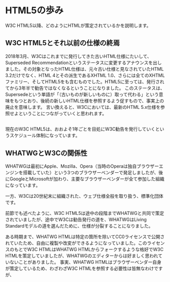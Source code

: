 <!-- ch1-5.txt (4ページ、3000～4600字想定) -->
<!-- W3C HTML5の廃止 -->
# HTML5の歩み
W3C HTML5以降、どのようにHTMLが策定されているかを説明します。

## W3C HTML5とそれ以前の仕様の終焉
2018年3月、W3Cはこれまでに発行してきた古いHTML仕様にたいして、Superseded Recommendationというステータスに変更するアナウンスを出しました。その対象となったHTML仕様は、元々古い仕様と見なされていたHTML 3.2だけでなく、HTML 4とその派生であるXHTML 1.0、さらには全てのXHTMLファミリー、そしてHTML5をも含むものでした。HTML5に至っては、発行されてから3年半で勧告ではなくなるということになりました。
このステータスは、Supersedeという単語が「（古いものが新しいものに）取って代わる」という意味をもつとおり、後続の新しいHTML仕様を参照するよう促すもので、事実上の廃止を意味します。
言い換えると、W3Cにおいては、最新のHTML 5.x仕様を参照せよということにつながっていくと思われます。

##
現在のW3C HTML5は、おおよそ1年ごとを目処にW3C勧告を発行していくというスケジュール体制になっています。



## WHATWGとW3Cの関係性
WHATWGは最初にApple、Mozilla、Opera（当時のOperaは独自ブラウザーエンジンを搭載していた）という3つのブラウザーベンダーで発足しましたが、後にGoogleとMicrosoftが加わり、主要なブラウザーベンダーが全て参加した組織になっています。

一方、W3Cは20世紀末に組織された、ウェブ仕様全般を取り扱う、標準化団体です。

前節でも述べたように、W3C HTML5は途中の段階までWHATWGと共同で策定されていましたが、途中でW3Cは勧告発行の道を、WHATWGはLiving Standardモデルの道を選んだために、仕様が分裂することになりました。

ある時期まで、WHATWG HTMLは特定の箇所を除いてCC0ライセンスで公開されていたため、自由に複製や改変ができるようになっていました。このライセンスのもとでW3C HTMLはWHATWG HTMLからフォークするような格好でW3C HTMLを策定していましたが、WHATWGのエディターからは好ましく思われていないことがありました。
事実、WHATWG HTMLはブラウザーベンダー自身が策定しているため、わざわざW3C HTMLを参照する必要性は皆無なわけですが、
